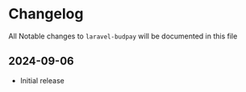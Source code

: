 # Changelog

All Notable changes to `laravel-budpay` will be documented in this file

## 2024-09-06
- Initial release